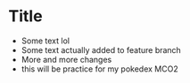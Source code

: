 # Title
- Some text lol
- Some text actually added to feature branch
- More and more changes
- this will be practice for my pokedex MCO2